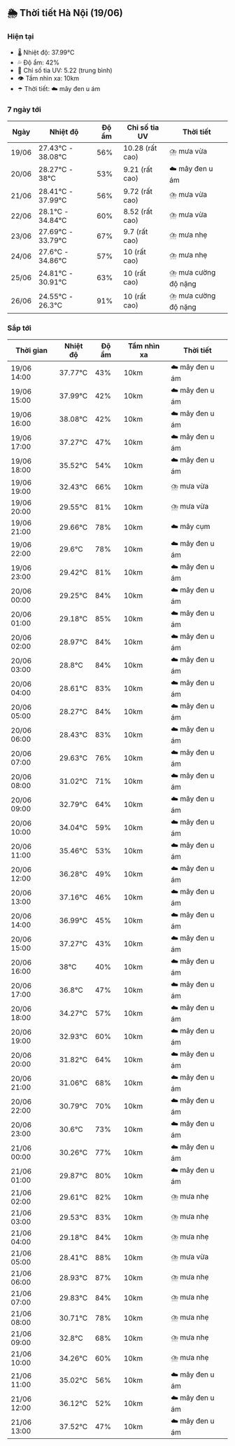 ## 🌦️ Thời tiết Hà Nội (19/06)

### Hiện tại

- 🌡️ Nhiệt độ: 37.99℃
- 💦 Độ ẩm: 42%
- 🌟 Chỉ số tia UV: 5.22 (trung bình)
- 👁️ Tầm nhìn xa: 10km
- ☂️ Thời tiết: ☁️ mây đen u ám

### 7 ngày tới

| Ngày | Nhiệt độ | Độ ẩm | Chỉ số tia UV | Thời tiết |
| --- | --- | --- | --- | --- |
| 19/06 | 27.43℃ - 38.08℃ | 56% | 10.28 (rất cao) | ⛈️ mưa vừa |
| 20/06 | 28.27℃ - 38℃ | 53% | 9.21 (rất cao) | ☁️ mây đen u ám |
| 21/06 | 28.41℃ - 37.99℃ | 56% | 9.72 (rất cao) | ⛈️ mưa vừa |
| 22/06 | 28.1℃ - 34.84℃ | 60% | 8.52 (rất cao) | ⛈️ mưa vừa |
| 23/06 | 27.69℃ - 33.79℃ | 67% | 9.7 (rất cao) | ⛈️ mưa nhẹ |
| 24/06 | 27.6℃ - 34.86℃ | 57% | 10 (rất cao) | ⛈️ mưa nhẹ |
| 25/06 | 24.81℃ - 30.91℃ | 63% | 10 (rất cao) | ⛈️ mưa cường độ nặng |
| 26/06 | 24.55℃ - 26.3℃ | 91% | 10 (rất cao) | ⛈️ mưa cường độ nặng |

### Sắp tới

| Thời gian | Nhiệt độ | Độ ẩm | Tầm nhìn xa | Thời tiết |
| --- | --- | --- | --- | --- |
| 19/06 14:00 | 37.77℃ | 43% | 10km | ☁️ mây đen u ám |
| 19/06 15:00 | 37.99℃ | 42% | 10km | ☁️ mây đen u ám |
| 19/06 16:00 | 38.08℃ | 42% | 10km | ☁️ mây đen u ám |
| 19/06 17:00 | 37.27℃ | 47% | 10km | ☁️ mây đen u ám |
| 19/06 18:00 | 35.52℃ | 54% | 10km | ☁️ mây đen u ám |
| 19/06 19:00 | 32.43℃ | 66% | 10km | ⛈️ mưa vừa |
| 19/06 20:00 | 29.55℃ | 81% | 10km | ⛈️ mưa vừa |
| 19/06 21:00 | 29.66℃ | 78% | 10km | ☁️ mây cụm |
| 19/06 22:00 | 29.6℃ | 78% | 10km | ☁️ mây đen u ám |
| 19/06 23:00 | 29.42℃ | 81% | 10km | ☁️ mây đen u ám |
| 20/06 00:00 | 29.25℃ | 84% | 10km | ☁️ mây đen u ám |
| 20/06 01:00 | 29.18℃ | 85% | 10km | ☁️ mây đen u ám |
| 20/06 02:00 | 28.97℃ | 84% | 10km | ☁️ mây đen u ám |
| 20/06 03:00 | 28.8℃ | 84% | 10km | ☁️ mây đen u ám |
| 20/06 04:00 | 28.61℃ | 83% | 10km | ☁️ mây đen u ám |
| 20/06 05:00 | 28.27℃ | 84% | 10km | ☁️ mây đen u ám |
| 20/06 06:00 | 28.43℃ | 83% | 10km | ☁️ mây đen u ám |
| 20/06 07:00 | 29.63℃ | 76% | 10km | ☁️ mây đen u ám |
| 20/06 08:00 | 31.02℃ | 71% | 10km | ☁️ mây đen u ám |
| 20/06 09:00 | 32.79℃ | 64% | 10km | ☁️ mây đen u ám |
| 20/06 10:00 | 34.04℃ | 59% | 10km | ☁️ mây đen u ám |
| 20/06 11:00 | 35.46℃ | 53% | 10km | ☁️ mây đen u ám |
| 20/06 12:00 | 36.28℃ | 49% | 10km | ☁️ mây đen u ám |
| 20/06 13:00 | 37.16℃ | 46% | 10km | ☁️ mây đen u ám |
| 20/06 14:00 | 36.99℃ | 45% | 10km | ☁️ mây đen u ám |
| 20/06 15:00 | 37.27℃ | 43% | 10km | ☁️ mây đen u ám |
| 20/06 16:00 | 38℃ | 40% | 10km | ☁️ mây đen u ám |
| 20/06 17:00 | 36.8℃ | 47% | 10km | ☁️ mây đen u ám |
| 20/06 18:00 | 34.27℃ | 57% | 10km | ☁️ mây đen u ám |
| 20/06 19:00 | 32.93℃ | 60% | 10km | ☁️ mây đen u ám |
| 20/06 20:00 | 31.82℃ | 64% | 10km | ☁️ mây đen u ám |
| 20/06 21:00 | 31.06℃ | 68% | 10km | ☁️ mây đen u ám |
| 20/06 22:00 | 30.79℃ | 70% | 10km | ☁️ mây đen u ám |
| 20/06 23:00 | 30.6℃ | 73% | 10km | ☁️ mây đen u ám |
| 21/06 00:00 | 30.26℃ | 77% | 10km | ☁️ mây đen u ám |
| 21/06 01:00 | 29.87℃ | 80% | 10km | ☁️ mây đen u ám |
| 21/06 02:00 | 29.61℃ | 82% | 10km | ⛈️ mưa nhẹ |
| 21/06 03:00 | 29.53℃ | 83% | 10km | ⛈️ mưa nhẹ |
| 21/06 04:00 | 29.18℃ | 84% | 10km | ⛈️ mưa nhẹ |
| 21/06 05:00 | 28.41℃ | 88% | 10km | ⛈️ mưa vừa |
| 21/06 06:00 | 28.93℃ | 87% | 10km | ⛈️ mưa nhẹ |
| 21/06 07:00 | 29.83℃ | 84% | 10km | ⛈️ mưa nhẹ |
| 21/06 08:00 | 30.71℃ | 78% | 10km | ⛈️ mưa nhẹ |
| 21/06 09:00 | 32.8℃ | 68% | 10km | ⛈️ mưa nhẹ |
| 21/06 10:00 | 34.26℃ | 60% | 10km | ⛈️ mưa nhẹ |
| 21/06 11:00 | 35.02℃ | 56% | 10km | ☁️ mây đen u ám |
| 21/06 12:00 | 36.12℃ | 52% | 10km | ☁️ mây đen u ám |
| 21/06 13:00 | 37.52℃ | 47% | 10km | ☁️ mây đen u ám |
